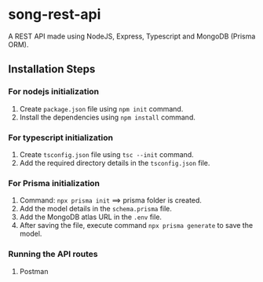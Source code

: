 # song-rest-api
A REST API made using NodeJS, Express, Typescript and MongoDB (Prisma ORM).

## Installation Steps
### For nodejs initialization
1. Create `package.json` file using `npm init` command.
2. Install the dependencies using `npm install` command.

### For typescript initialization
1. Create `tsconfig.json` file using `tsc --init` command.
2. Add the required directory details in the `tsconfig.json` file.

### For Prisma initialization 
1. Command: `npx prisma init` ==> prisma folder is created.
2. Add the model details in the `schema.prisma` file.
3. Add the MongoDB atlas URL in the `.env` file.
4. After saving the file, execute command `npx prisma generate` to save the model.

### Running the API routes
1. Postman

